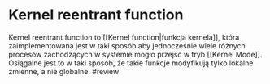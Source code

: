 # Kernel reentrant function
Kernel reentrant function to [[Kernel function|funkcja kernela]], która zaimplementowana jest w taki sposób aby jednocześnie wiele różnych procesów zachodzących w systemie mogło przejść w tryb [[Kernel Mode]]. Osiągalne jest to w taki sposób, że takie funkcje modyfikują tylko lokalne zmienne, a nie globalne.  #review
